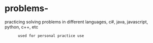 # problems-
practicing solving problems in different languages, c#, java, javascript, python, c++, etc

          used for personal practice use 
